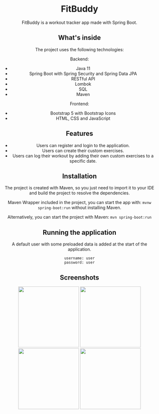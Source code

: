 <h1 align="center">FitBuddy</h1>

<div align="center">


FitBuddy is a workout tracker app made with Spring Boot.

## What's inside

The project uses the following technologies:

Backend:
- Java 11
- Spring Boot with Spring Security and Spring Data JPA
- RESTful API
- Lombok
- SQL
- Maven

Frontend:
- Bootstrap 5 with Bootstrap Icons
- HTML, CSS and JavaScript

## Features

- Users can register and login to the application.
- Users can create their custom exercises.
- Users can log their workout by adding their own custom exercises to a specific date.

## Installation

The project is created with Maven, so you just need to import it to your IDE and build the project to resolve the dependencies.

Maven Wrapper included in the project, you can start the app with: `mvnw spring-boot:run` without installing Maven.

Alternatively, you can start the project with Maven: `mvn spring-boot:run`

## Running the application

A default user with some preloaded data is added at the start of the application.

```
username: user
password: user
```



## Screenshots

<div align="center">

<img src="https://mepox.github.io/projects/fitbuddy/fitbuddy_login.png" width=200>
<img src="https://mepox.github.io/projects/fitbuddy/fitbuddy_register.png" width=200>
<img src="https://mepox.github.io/projects/fitbuddy/fitbuddy_history.png" width=200>
<img src="https://mepox.github.io/projects/fitbuddy/fitbuddy_exercises.png" width=200>

</div>


